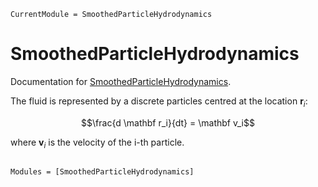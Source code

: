 ```@meta
CurrentModule = SmoothedParticleHydrodynamics
```

# SmoothedParticleHydrodynamics

Documentation for [SmoothedParticleHydrodynamics](https://github.com/Alexander-Barth/SmoothedParticleHydrodynamics.jl).


The fluid is represented by a discrete particles centred at the location $\mathbf r_i$:

```math
\frac{d \mathbf r_i}{dt} = \mathbf v_i
```

where $\mathbf v_i$ is the velocity of the i-th particle.



```@index
```

```@autodocs
Modules = [SmoothedParticleHydrodynamics]
```
